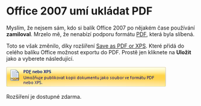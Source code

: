<!--
title : Office 2007 umí ukládat PDF
author : Roman Ožana <ozana@omdesign.cz>
date : 2.2.2008 12:58:02
tags : how-to, software
-->

# Office 2007 umí ukládat PDF

Myslím, že nejsem sám, kdo si balík Office 2007 po nějakém čase používání **zamiloval**. Mrzelo mě, že nenabízí podporu formátu [PDF][1], která byla slíbená.

Toto se však změnilo, díky rozšíření [Save as PDF or XPS][2]. Které přidá do celého balíku Office možnost exportu do PDF. Prostě jen kliknete na **Uložit** jako a vyberete následující.

<img width="424" height="53" src="save-as-pdf.png" />

Rozšíření je dostupné zdarma.

 [1]: http://en.wikipedia.org/wiki/Portable_Document_Format "Co je to PDF"
 [2]: http://www.microsoft.com/downloads/details.aspx?FamilyID=4d951911-3e7e-4ae6-b059-a2e79ed87041&displaylang=en&Hash=2u9uOmZ382JrXtKPuzN4RPa2xgnuS4Di2aSxmX2djJdvLd62Uef0tEPCwpBxwyTrfWc7KNj6hCNdoF4HQmvipQ%3d%3d#Requirements